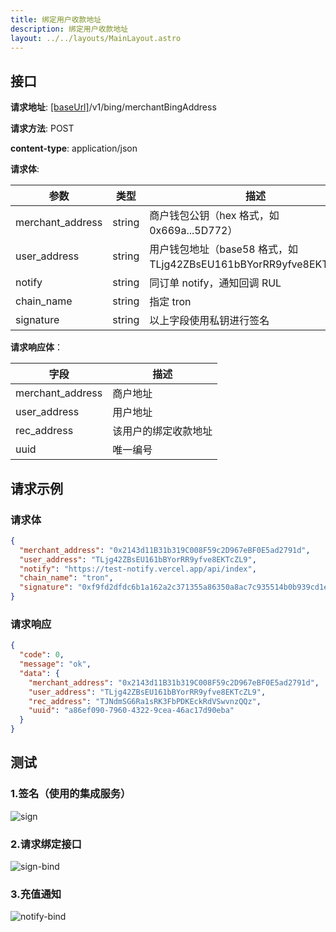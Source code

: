 ```yaml
---
title: 绑定用户收款地址
description: 绑定用户收款地址
layout: ../../layouts/MainLayout.astro
---
```


## 接口

**请求地址**: [[baseUrl]](/zh-CN/variables)/v1/bing/merchantBingAddress

**请求方法**: POST

**content-type**: application/json

**请求体**:

| 参数             | 类型   | 描述                                                               |
| ---------------- | ------ | ------------------------------------------------------------------ |
| merchant_address | string | 商户钱包公钥（hex 格式，如 0x669a...5D772）                        |
| user_address     | string | 用户钱包地址（base58 格式，如 TLjg42ZBsEU161bBYorRR9yfve8EKTcZL9） |
| notify           | string | 同订单 notify，通知回调 RUL                                        |
| chain_name       | string | 指定 tron                                                          |
| signature        | string | 以上字段使用私钥进行签名                                           |

**请求响应体**：

| 字段             | 描述                 |
| ---------------- | -------------------- |
| merchant_address | 商户地址             |
| user_address     | 用户地址             |
| rec_address      | 该用户的绑定收款地址 |
| uuid             | 唯一编号             |

## 请求示例

### 请求体

```json
{
  "merchant_address": "0x2143d11B31b319C008F59c2D967eBF0E5ad2791d",
  "user_address": "TLjg42ZBsEU161bBYorRR9yfve8EKTcZL9",
  "notify": "https://test-notify.vercel.app/api/index",
  "chain_name": "tron",
  "signature": "0xf9fd2dfdc6b1a162a2c371355a86350a8ac7c935514b0b939cd1e583757eaa7a10642c10cf1186d34390f0d816d7ba87e7e7c06a7c14c6aad524b921724dc0a51b"
}
```

### 请求响应

```json
{
  "code": 0,
  "message": "ok",
  "data": {
    "merchant_address": "0x2143d11B31b319C008F59c2D967eBF0E5ad2791d",
    "user_address": "TLjg42ZBsEU161bBYorRR9yfve8EKTcZL9",
    "rec_address": "TJNdmSG6Ra1sRK3FbPDKEckRdVSwvnzQQz",
    "uuid": "a86ef090-7960-4322-9cea-46ac17d90eba"
  }
}
```

## 测试

### 1.签名（使用的集成服务）

![sign](/sign-bindAddress.png)

### 2.请求绑定接口

![sign-bind](/bindAddress.png)

### 3.充值通知

![notify-bind](/notify-bindAddress.png)
